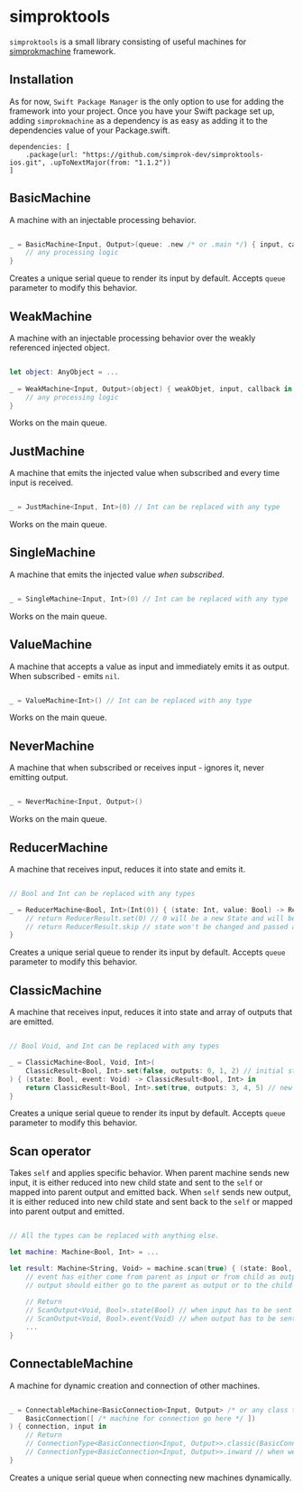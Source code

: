 # simproktools

```simproktools``` is a small library consisting of useful machines for [simprokmachine](https://github.com/simprok-dev/simprokmachine-ios) framework. 

## Installation

As for now, ```Swift Package Manager``` is the only option to use for adding the framework into your project. 
Once you have your Swift package set up, adding ```simprokmachine``` as a dependency is as easy as adding it to the dependencies value of your Package.swift.

```
dependencies: [
    .package(url: "https://github.com/simprok-dev/simproktools-ios.git", .upToNextMajor(from: "1.1.2"))
]
```

## BasicMachine

A machine with an injectable processing behavior. 

```Swift

_ = BasicMachine<Input, Output>(queue: .new /* or .main */) { input, callback in
    // any processing logic
}
```

Creates a unique serial queue to render its input by default. Accepts ```queue``` parameter to modify this behavior.

## WeakMachine

A machine with an injectable processing behavior over the weakly referenced injected object. 

```Swift

let object: AnyObject = ...
    
_ = WeakMachine<Input, Output>(object) { weakObjet, input, callback in
    // any processing logic
}
```

Works on the main queue.

## JustMachine

A machine that emits the injected value when subscribed and every time input is received.

```Swift

_ = JustMachine<Input, Int>(0) // Int can be replaced with any type
```

Works on the main queue.


## SingleMachine

A machine that emits the injected value *when subscribed*.

```Swift

_ = SingleMachine<Input, Int>(0) // Int can be replaced with any type
```

Works on the main queue.


## ValueMachine

A machine that accepts a value as input and immediately emits it as output. When subscribed - emits `nil`.

```Swift

_ = ValueMachine<Int>() // Int can be replaced with any type
```

Works on the main queue.


## NeverMachine

A machine that when subscribed or receives input - ignores it, never emitting output.

```Swift

_ = NeverMachine<Input, Output>() 
```

Works on the main queue.


## ReducerMachine

A machine that receives input, reduces it into state and emits it.

```Swift

// Bool and Int can be replaced with any types

_ = ReducerMachine<Bool, Int>(Int(0)) { (state: Int, value: Bool) -> ReducerResult<Int> in
    // return ReducerResult.set(0) // 0 will be a new State and will be passed as output 
    // return ReducerResult.skip // state won't be changed and passed as output
}

```

Creates a unique serial queue to render its input by default. Accepts ```queue``` parameter to modify this behavior.


## ClassicMachine

A machine that receives input, reduces it into state and array of outputs that are emitted.

```Swift

// Bool Void, and Int can be replaced with any types

_ = ClassicMachine<Bool, Void, Int>(
    ClassicResult<Bool, Int>.set(false, outputs: 0, 1, 2) // initial state and initial outputs that are emitted when machine is subscribed to
) { (state: Bool, event: Void) -> ClassicResult<Bool, Int> in
    return ClassicResult<Bool, Int>.set(true, outputs: 3, 4, 5) // new state `true` and outputs `3, 4, 5` 
}

```

Creates a unique serial queue to render its input by default. Accepts ```queue``` parameter to modify this behavior.

## Scan operator

Takes `self` and applies specific behavior.
When parent machine sends new input, it is either reduced into new child state and sent to the `self` or mapped into parent output and emitted back.
When `self` sends new output, it is either reduced into new child state and sent back to the `self` or mapped into parent output and emitted.

```Swift

// All the types can be replaced with anything else.

let machine: Machine<Bool, Int> = ...

let result: Machine<String, Void> = machine.scan(true) { (state: Bool, event: ScanInput<String, Int>) -> ScanOutput<Void, Bool> in 
    // event has either come from parent as input or from child as output.
    // output should either go to the parent as output or to the child as new input and state.
    
    // Return
    // ScanOutput<Void, Bool>.state(Bool) // when input has to be sent to the child machine AND state has to be changed.
    // ScanOutput<Void, Bool>.event(Void) // when output has to be sent to the parent machine.=
    ...
}
```

## ConnectableMachine

A machine for dynamic creation and connection of other machines.


```Swift

_ = ConnectableMachine<BasicConnection<Input, Output> /* or any class that conforms to Connection*/>(
    BasicConnection([ /* machine for connection go here */ ])
) { connection, input in 
    // Return
    // ConnectionType<BasicConnection<Input, Output>>.classic(BasicConnection<Input, Output>([ /* machine for connection go here */ ])) // when we want to connect new array of machine
    // ConnectionType<BasicConnection<Input, Output>>.inward // when we want to pass input to the connected machine
}
```

Creates a unique serial queue when connecting new machines dynamically. 
